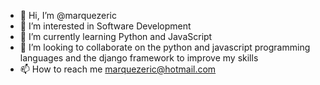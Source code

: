 - 👋 Hi, I’m @marquezeric
- 👀 I’m interested in Software Development
- 🌱 I’m currently learning Python and JavaScript
- 💞️ I’m looking to collaborate on the python and javascript programming languages and the django framework to improve my skills
- 📫 How to reach me marquezeric@hotmail.com

<!---
marquezeric/marquezeric is a ✨ special ✨ repository because its `README.md` (this file) appears on your GitHub profile.
You can click the Preview link to take a look at your changes.
--->

